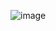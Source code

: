 
![image](https://user-images.githubusercontent.com/79566490/153711693-fbd26fcb-fff7-4d2c-9a64-b9258d97d8be.png)
